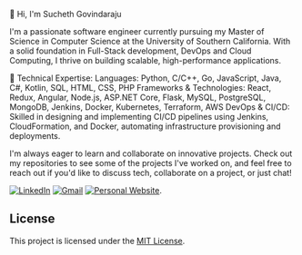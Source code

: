 👋 Hi, I'm Sucheth Govindaraju

I'm a passionate software engineer currently pursuing my Master of Science in Computer Science at the University of Southern California. With a solid foundation in Full-Stack development, DevOps and Cloud Computing, I thrive on building scalable, high-performance applications.

🔧 Technical Expertise:
Languages: Python, C/C++, Go, JavaScript, Java, C#, Kotlin, SQL, HTML, CSS, PHP
Frameworks & Technologies: React, Redux, Angular, Node.js, ASP.NET Core, Flask, MySQL, PostgreSQL, MongoDB, Jenkins, Docker, Kubernetes, Terraform, AWS
DevOps & CI/CD: Skilled in designing and implementing CI/CD pipelines using Jenkins, CloudFormation, and Docker, automating infrastructure provisioning and deployments.

I'm always eager to learn and collaborate on innovative projects. Check out my repositories to see some of the projects I've worked on, and feel free to reach out if you'd like to discuss tech, collaborate on a project, or just chat!

[![LinkedIn](https://img.shields.io/badge/LinkedIn-0077B5?style=for-the-badge&logo=linkedin&logoColor=white)](https://www.linkedin.com/in/suchethg/)
[![Gmail](https://img.shields.io/badge/Gmail-D14836?style=for-the-badge&logo=gmail&logoColor=white)](mailto:suchethgr@gmail.com)
[![Personal Website](https://img.shields.io/badge/Portfolio_Website-24292E?style=for-the-badge&logo=web&logoColor=white)](https://suchethg.github.io/portfolio_website/).

## License

This project is licensed under the [MIT License](LICENSE).
